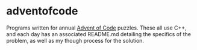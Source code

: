 # adventofcode

Programs written for annual [Advent of Code](https://adventofcode.com) puzzles. These all use C++, and each day has an associated README.md detailing the specifics of the problem, as well as my though process for the solution.
